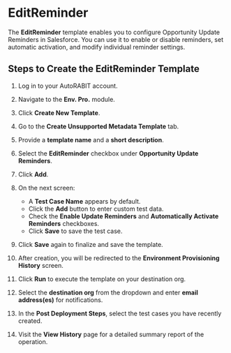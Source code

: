 # EditReminder

The **EditReminder** template enables you to configure Opportunity Update Reminders in Salesforce. You can use it to enable or disable reminders, set automatic activation, and modify individual reminder settings.

## Steps to Create the EditReminder Template

1. Log in to your AutoRABIT account.
2. Navigate to the **Env. Pro.** module.
3. Click **Create New Template**.
4. Go to the **Create Unsupported Metadata Template** tab.
5. Provide a **template name** and a **short description**.
6. Select the **EditReminder** checkbox under **Opportunity Update Reminders**.
7. Click **Add**.

8. On the next screen:
   - A **Test Case Name** appears by default.
   - Click the **Add** button to enter custom test data.
   - Check the **Enable Update Reminders** and **Automatically Activate Reminders** checkboxes.
   - Click **Save** to save the test case.

9. Click **Save** again to finalize and save the template.

10. After creation, you will be redirected to the **Environment Provisioning History** screen.
11. Click **Run** to execute the template on your destination org.
12. Select the **destination org** from the dropdown and enter **email address(es)** for notifications.
13. In the **Post Deployment Steps**, select the test cases you have recently created.
14. Visit the **View History** page for a detailed summary report of the operation.
